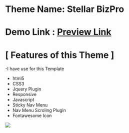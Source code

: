 # Theme Name: Stellar BizPro

# Demo Link : <a href="https://sumonrst.github.io/Project-01/">Preview Link</a>
# [ Features of this Theme ]
-I have use for this Template
- html5
- CSS3
- Jquery Plugin 
- Responsive
- Javascript
- Sticky Nav Menu
- Nav Menu Scroling Plugin
- Fontawesome Icon
<img src="screenshort.png">
